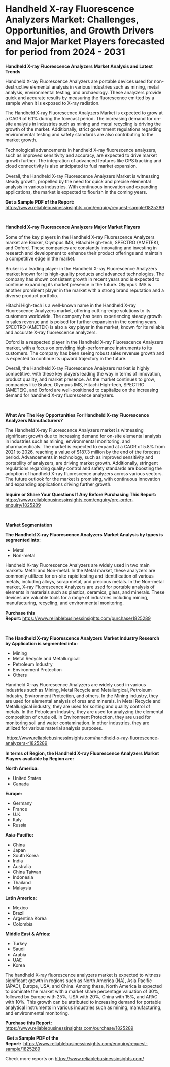 <p><h1>Handheld X-ray Fluorescence Analyzers Market: Challenges, Opportunities, and Growth Drivers and Major Market Players forecasted for period from 2024 - 2031</h1></p><p><strong>Handheld X-ray Fluorescence Analyzers Market Analysis and Latest Trends</strong></p>
<p><p>Handheld X-ray Fluorescence Analyzers are portable devices used for non-destructive elemental analysis in various industries such as mining, metal analysis, environmental testing, and archaeology. These analyzers provide quick and accurate results by measuring the fluorescence emitted by a sample when it is exposed to X-ray radiation.</p><p>The Handheld X-ray Fluorescence Analyzers Market is expected to grow at a CAGR of 6.1% during the forecast period. The increasing demand for on-site analysis in industries such as mining and metal recycling is driving the growth of the market. Additionally, strict government regulations regarding environmental testing and safety standards are also contributing to the market growth.</p><p>Technological advancements in handheld X-ray fluorescence analyzers, such as improved sensitivity and accuracy, are expected to drive market growth further. The integration of advanced features like GPS tracking and cloud connectivity is also anticipated to fuel market expansion.</p><p>Overall, the Handheld X-ray Fluorescence Analyzers Market is witnessing steady growth, propelled by the need for quick and precise elemental analysis in various industries. With continuous innovation and expanding applications, the market is expected to flourish in the coming years.</p></p>
<p><strong>Get a Sample PDF of the Report:&nbsp;</strong> <a href="https://www.reliablebusinessinsights.com/enquiry/request-sample/1825289">https://www.reliablebusinessinsights.com/enquiry/request-sample/1825289</a></p>
<p>&nbsp;</p>
<p><strong>Handheld X-ray Fluorescence Analyzers Major Market Players</strong></p>
<p><p>Some of the key players in the Handheld X-ray Fluorescence Analyzers market are Bruker, Olympus IMS, Hitachi High-tech, SPECTRO (AMETEK), and Oxford. These companies are constantly innovating and investing in research and development to enhance their product offerings and maintain a competitive edge in the market.</p><p>Bruker is a leading player in the Handheld X-ray Fluorescence Analyzers market known for its high-quality products and advanced technologies. The company has shown consistent growth in recent years and is expected to continue expanding its market presence in the future. Olympus IMS is another prominent player in the market with a strong brand reputation and a diverse product portfolio.</p><p>Hitachi High-tech is a well-known name in the Handheld X-ray Fluorescence Analyzers market, offering cutting-edge solutions to its customers worldwide. The company has been experiencing steady growth in sales revenue and is poised for further expansion in the coming years. SPECTRO (AMETEK) is also a key player in the market, known for its reliable and accurate X-ray fluorescence analyzers.</p><p>Oxford is a respected player in the Handheld X-ray Fluorescence Analyzers market, with a focus on providing high-performance instruments to its customers. The company has been seeing robust sales revenue growth and is expected to continue its upward trajectory in the future.</p><p>Overall, the Handheld X-ray Fluorescence Analyzers market is highly competitive, with these key players leading the way in terms of innovation, product quality, and market presence. As the market continues to grow, companies like Bruker, Olympus IMS, Hitachi High-tech, SPECTRO (AMETEK), and Oxford are well-positioned to capitalize on the increasing demand for handheld X-ray fluorescence analyzers.</p></p>
<p>&nbsp;</p>
<p><strong>What Are The Key Opportunities For Handheld X-ray Fluorescence Analyzers Manufacturers?</strong></p>
<p><p>The Handheld X-ray Fluorescence Analyzers market is witnessing significant growth due to increasing demand for on-site elemental analysis in industries such as mining, environmental monitoring, and pharmaceuticals. The market is expected to expand at a CAGR of 5.8% from 2021 to 2026, reaching a value of $187.3 million by the end of the forecast period. Advancements in technology, such as improved sensitivity and portability of analyzers, are driving market growth. Additionally, stringent regulations regarding quality control and safety standards are boosting the adoption of handheld X-ray fluorescence analyzers across various sectors. The future outlook for the market is promising, with continuous innovation and expanding applications driving further growth.</p></p>
<p><strong>Inquire or Share Your Questions If Any Before Purchasing This Report:</strong> <a href="https://www.reliablebusinessinsights.com/enquiry/pre-order-enquiry/1825289">https://www.reliablebusinessinsights.com/enquiry/pre-order-enquiry/1825289</a></p>
<p>&nbsp;</p>
<p><strong>Market Segmentation</strong></p>
<p><strong>The Handheld X-ray Fluorescence Analyzers Market Analysis by types is segmented into:</strong></p>
<p><ul><li>Metal</li><li>Non-metal</li></ul></p>
<p><p>Handheld X-ray Fluorescence Analyzers are widely used in two main markets: Metal and Non-metal. In the Metal market, these analyzers are commonly utilized for on-site rapid testing and identification of various metals, including alloys, scrap metal, and precious metals. In the Non-metal market, X-ray Fluorescence Analyzers are used for portable analysis of elements in materials such as plastics, ceramics, glass, and minerals. These devices are valuable tools for a range of industries including mining, manufacturing, recycling, and environmental monitoring.</p></p>
<p><strong>Purchase this Report:&nbsp;</strong><a href="https://www.reliablebusinessinsights.com/purchase/1825289">https://www.reliablebusinessinsights.com/purchase/1825289</a></p>
<p>&nbsp;</p>
<p><strong>The Handheld X-ray Fluorescence Analyzers Market Industry Research by Application is segmented into:</strong></p>
<p><ul><li>Mining</li><li>Metal Recycle and Metallurgical</li><li>Petroleum Industry</li><li>Environment Protection</li><li>Others</li></ul></p>
<p><p>Handheld X-ray Fluorescence Analyzers are widely used in various industries such as Mining, Metal Recycle and Metallurgical, Petroleum Industry, Environment Protection, and others. In the Mining industry, they are used for elemental analysis of ores and minerals. In Metal Recycle and Metallurgical industry, they are used for sorting and quality control of metals. In the Petroleum Industry, they are used for analyzing the elemental composition of crude oil. In Environment Protection, they are used for monitoring soil and water contamination. In other industries, they are utilized for various material analysis purposes.</p></p>
<p><a href="https://www.reliablebusinessinsights.com/handheld-x-ray-fluorescence-analyzers-r1825289">&nbsp;https://www.reliablebusinessinsights.com/handheld-x-ray-fluorescence-analyzers-r1825289</a></p>
<p><strong>In terms of Region, the Handheld X-ray Fluorescence Analyzers Market Players available by Region are:</strong></p>
<p>
    <p> <strong> North America: </strong>
        <ul>
            <li>United States</li>
            <li>Canada</li>
        </ul>
        </p> 
    <p> <strong> Europe: </strong>
        <ul>
            <li>Germany</li>
            <li>France</li>
            <li>U.K.</li>
            <li>Italy</li>
            <li>Russia</li>
        </ul>
        </p> 
    <p> <strong> Asia-Pacific: </strong>
        <ul>
            <li>China</li>
            <li>Japan</li>
            <li>South Korea</li>
            <li>India</li>
            <li>Australia</li>
            <li>China Taiwan</li>
            <li>Indonesia</li>
            <li>Thailand</li>
            <li>Malaysia</li>
        </ul>
        </p> 
    <p> <strong> Latin America: </strong>
        <ul>
            <li>Mexico</li>
            <li>Brazil</li>
            <li>Argentina Korea</li>
            <li>Colombia</li>
        </ul>
        </p> 
    <p> <strong> Middle East & Africa: </strong>
        <ul>
            <li>Turkey</li>
            <li>Saudi</li>
            <li>Arabia</li>
            <li>UAE</li>
            <li>Korea</li>
        </ul>
    </p>
    </p>
<p><p>The handheld X-ray fluorescence analyzers market is expected to witness significant growth in regions such as North America (NA), Asia Pacific (APAC), Europe, USA, and China. Among these, North America is expected to dominate the market with a market share percentage valuation of 30%, followed by Europe with 25%, USA with 20%, China with 15%, and APAC with 10%. This growth can be attributed to increasing demand for portable analytical instruments in various industries such as mining, manufacturing, and environmental monitoring.</p></p>
<p><strong>Purchase this Report: </strong><a href="https://www.reliablebusinessinsights.com/purchase/1825289">https://www.reliablebusinessinsights.com/purchase/1825289</a></p>
<p>&nbsp;<strong>Get a Sample PDF of the Report:&nbsp;&nbsp;</strong><a href="https://www.reliablebusinessinsights.com/enquiry/request-sample/1825289">https://www.reliablebusinessinsights.com/enquiry/request-sample/1825289</a></p>
<p><strong></strong></p>
<p>Check more reports on <a href="https://www.reliablebusinessinsights.com/">https://www.reliablebusinessinsights.com/</a></p>